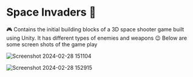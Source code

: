 # Space Invaders 👾

🎮 Contains the initial building blocks of a 3D space shooter game built using Unity. It has different types of enemies and weapons 😉  Below are some screen shots of the game play


![Screenshot 2024-02-28 151104](https://github.com/informatter/Space-Invaders/assets/47017130/55189177-bec8-48d7-b251-e6d55d067300)


![Screenshot 2024-02-28 152915](https://github.com/informatter/Space-Invaders/assets/47017130/1958f5e0-a57b-465a-8028-6d1dfd84d5f7)
